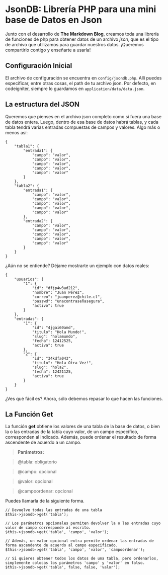 # JsonDB: Librería PHP para una mini base de Datos en Json

Junto con el desarrollo de **The Markdown Blog**, creamos toda una librería de funciones de php para obtener datos de un archivo _json_, que es el tipo de archivo que utilizamos para guardar nuestros datos. ¡Queremos compartirlo contigo y enseñarte a usarla!

## Configuración Inicial
El archivo de configuración se encuentra en `config/jsondb.php`. Allí puedes especificar, entre otras cosas, el path de tu archivo json. Por defecto, en codeigniter, siempre lo guardamos en `application/data/data.json`.

## La estructura del JSON
Queremos que pienses en el archivo json completo como si fuera una base de datos entera. Luego, dentro de esa base de datos habrá tablas, y cada tabla tendrá varias entradas compuestas de campos y valores. Algo más o menos así:

```
{
    "tabla1": {
        "entrada1": {
            "campo": "valor",
            "campo": "valor",
            "campo": "valor",
            "campo": "valor",
            "campo": "valor"
        }
    },
    "tabla2": {
        "entrada1": {
            "campo": "valor",
            "campo": "valor",
            "campo": "valor",
            "campo": "valor",
            "campo": "valor"
        },
        "entrada2": {
            "campo": "valor",
            "campo": "valor",
            "campo": "valor",
            "campo": "valor",
            "campo": "valor"
        }
    }
}
```

¿Aún no se entiende? Déjame mostrarte un ejemplo con datos reales:

```
{
    "usuarios": {
        "1": {
            "id": "dfjp4w3ad212",
            "nombre": "Juan Pérez",
            "correo": "juanperez@chile.cl",
            "passwd": "unacontraseñasegura",
            "activo": true
        }
    },
    "entradas": {
        "1": {
            "id": "4jgai60amd",
            "titulo": "Hola Mundo!",
            "slug": "holamundo",
            "fecha": 12412525,
            "activa": true
        },
        "2": {
            "id": "34kdfa043",
            "titulo": "Hola Otra Vez!",
            "slug": "hola2",
            "fecha": 12421125,
            "activa": true
        }
    }
}
```

¿Ves qué fácil es? Ahora, sólo debemos repasar lo que hacen las funciones.

## La Función Get

La función **get** obtiene los valores de una tabla de la base de datos, o bien la o las entradas de la tabla cuyo valor, de un campo específico, corresponden al indicado. Además, puede ordenar el resultado de forma ascendente de acuerdo a un campo.

>**Parámetros:**

> @tabla: obligatorio

> @campo: opcional

> @valor: opcional

> @campoordenar: opcional

Puedes llamarla de la siguiente forma.
```
// Devuelve todas las entradas de una tabla
$this->jsondb->get('tabla');

// Los parámetros opcionales permiten devolver la o las entradas cuyo valor de campo corresponde al escrito.
$this->jsondb->get('tabla', 'campo', 'valor');

// Además, un valor opcional extra permite ordenar las entradas de forma ascendente de acuerdo al campo especificado.
$this->jsondb->get('tabla', 'campo', 'valor', 'campoordenar');

// Si quieres obtener todos los datos de una tabla, pero ordenarlos, simplemente colocas los parámetros 'campo' y 'valor' en falso.
$this->jsondb->get('tabla', false, false, 'valor');
```
